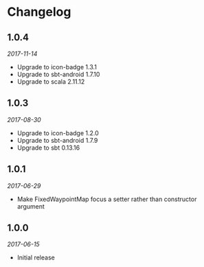 # Changelog

## 1.0.4

_2017-11-14_

 *  Upgrade to icon-badge 1.3.1
 *  Upgrade to sbt-android 1.7.10
 *  Upgrade to scala 2.11.12

## 1.0.3

_2017-08-30_

 *  Upgrade to icon-badge 1.2.0
 *  Upgrade to sbt-android 1.7.9
 *  Upgrade to sbt 0.13.16

## 1.0.1

_2017-06-29_

 *  Make FixedWaypointMap focus a setter rather than constructor argument

## 1.0.0

_2017-06-15_

 * Initial release